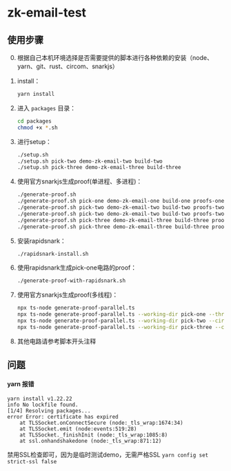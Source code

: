 # zk-email-test

## 使用步骤
0. 根据自己本机环境选择是否需要提供的脚本进行各种依赖的安装（node、yarn、git、rust、circom、snarkjs）
1. install：
    ```bash
    yarn install
    ```

2. 进入 `packages` 目录：
    ```bash
    cd packages
    chmod +x *.sh
    ```

3. 进行setup：
    ```bash
    ./setup.sh
    ./setup.sh pick-two demo-zk-email-two build-two
    ./setup.sh pick-three demo-zk-email-three build-three
    ```

4. 使用官方snarkjs生成proof(单进程、多进程)：
    ```bash
    ./generate-proof.sh
    ./generate-proof.sh pick-one demo-zk-email-one build-one proofs-one 10 parallel 3
    ./generate-proof.sh pick-two demo-zk-email-two build-two proofs-two 1 serial
    ./generate-proof.sh pick-two demo-zk-email-two build-two proofs-two 10 parallel 3
    ./generate-proof.sh pick-three demo-zk-email-three build-three proofs-three 1 serial
    ./generate-proof.sh pick-three demo-zk-email-three build-three proofs-three 10 parallel 3
    ```

5. 安装rapidsnark：
    ```bash
    ./rapidsnark-install.sh
    ```

6. 使用rapidsnark生成pick-one电路的proof：
    ```bash
    ./generate-proof-with-rapidsnark.sh
    ```
7. 使用官方snarkjs生成proof(多线程)：
    ```bash
    npx ts-node generate-proof-parallel.ts
    npx ts-node generate-proof-parallel.ts --working-dir pick-one --thread-num 2 --iteration-num 2
    npx ts-node generate-proof-parallel.ts --working-dir pick-two --circuit-name demo-zk-email-two   --build-dir build-two --output-dir proofs-two-parallel --thread-num 2 --iteration-num 2
    npx ts-node generate-proof-parallel.ts --working-dir pick-three --circuit-name demo-zk-email-three --build-dir build-three --output-dir proofs-three-parallel --thread-num 2 --iteration-num 2
    ```
8. 其他电路请参考脚本开头注释


## 问题
#### yarn 报错
```
yarn install v1.22.22
info No lockfile found.
[1/4] Resolving packages...
error Error: certificate has expired
    at TLSSocket.onConnectSecure (node:_tls_wrap:1674:34)
    at TLSSocket.emit (node:events:519:28)
    at TLSSocket._finishInit (node:_tls_wrap:1085:8)
    at ssl.onhandshakedone (node:_tls_wrap:871:12)
```
禁用SSL检查即可，因为是临时测试demo，无需严格SSL
`yarn config set strict-ssl false`
